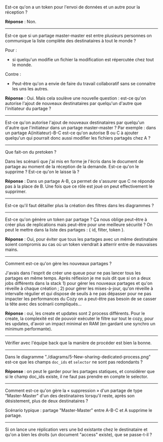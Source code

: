 Est-ce qu'on a un token pour l'envoi de données et un autre pour la réception ?

**Réponse** : Non.

---

Est-ce que si un partage master-master est entre plusieurs personnes on communique la liste complète des destinataires à tout le monde ?

Pour :
* si quelqu'un modifie un fichier la modification est répercutée chez tout le monde.

Contre :
* Peut-être qu'on a envie de faire du travail collaboratif sans se connaitre les uns les autres.

**Réponse** : Oui. Mais cela soulève une nouvelle question : est-ce qu'on autorise l'ajout de nouveaux destinataires par quelqu'un d'autre que l'initiateur du partage ?

---

Est-ce qu'on autorise l'ajout de nouveaux destinataires par quelqu'un d'autre que l'initiateur dans un partage master-master ?
Par exemple : dans un partage A(initiateur)-B-C est-ce qu'on autorise B ou C à ajouter quelqu'un qui pourrait donc aussi modifier les fichiers partagés chez A ?

---

Que fait-on du pretoken ?

Dans les scénarii que j'ai mis en forme je l'écris dans le document de partage au moment de la réception de la demande. Est-ce qu'on le supprime ? Est-ce qu'on le laisse là ?

**Réponse** : Dans un partage A-B, ça permet de s'assurer que C ne réponde pas à la place de B. Une fois que ce rôle est joué on peut effectivement le supprimer.

---

Est-ce qu'il faut détailler plus la création des filtres dans les diagrammes ?

---

Est-ce qu'on génère un token par partage ? Ça nous oblige peut-être à créer plus de replications mais peut-être pour une meilleure sécurité ? On peut le mettre dans la liste des partages : { id, filter, token }.

**Réponse** : Oui, pour éviter que tous les partages avec un même destinataire soient compromis au cas où un token viendrait à atterrir entre de mauvaises mains.

---

Comment est-ce qu'on gère les nouveaux partages ?

J'avais dans l'esprit de créer une queue pour ne pas lancer tous les partages en même temps. Après réflexion je me suis dit que si on a deux jobs différents dans la stack 1) pour gérer les nouveaux partages et qu'on réveille à chaque création ; 2) pour gérer les mises-à-jour, qu'on réveille à intervalle régulier et qui dispose de seuils à ne pas dépasser pour ne pas impacter les performances du Cozy on a peut-être pas besoin de se casser la tête avec des scénarii compliqués…

**Réponse** : oui, les create et updates sont 2 process différents. Pour le create, la complexité est de pouvoir exécuter le filtre sur tout le cozy, pour les updates, d'avoir un impact minimal en RAM (en gardant une synchro un minimum performante).

---

Vérifier avec l'équipe back que la manière de procéder est bien la bonne.

---

Dans le diagramme "./diagrams/5-New-sharing-dedicated-process.png" est-ce que les champs `doc_ids` et `selector` ne sont pas redondants ?

**Réponse** : on peut le garder pour les partages statiques, et considérer que si le champ doc_ids existe, il ne faut pas prendre en compte le selector.

---

Comment est-ce qu'on gère la « suppression » d'un partage de type "Master-Master" d'un des destinataires lorsqu'il reste, après son désistement, plus de deux destinataires ?

Scénario typique : partage "Master-Master" entre A-B-C et A supprime le partage.

---

Si on lance une réplication vers une bd existante chez le destinataire et qu'on a bien les droits (un document "access" existe), que se passe-t-il ?
